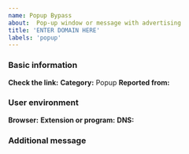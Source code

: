 ```yaml
---
name: Popup Bypass
about:  Pop-up window or message with advertising
title: 'ENTER DOMAIN HERE'
labels: 'popup'
---
```


<!-- Please read this https://github.com/bogachenko/fuckfuckadblock/wiki/Support-policy#report before posting your report. -->
### Basic information

**Check the link:** <!-- Next to this phrase, include the link you want to test. -->
**Category:** Popup
**Reported from:** <!-- In which country is your IP address? -->

### User environment

**Browser:** <!-- Write here the name of the browser and its version. -->
**Extension or program:** <!-- Only uBlock Origin or Adguard. -->
**DNS:** <!-- Are you using a third-party ad-filtering DNS-server? -->

### Additional message

<!-- Write only useful information here, if it is not there, delete this field. -->
